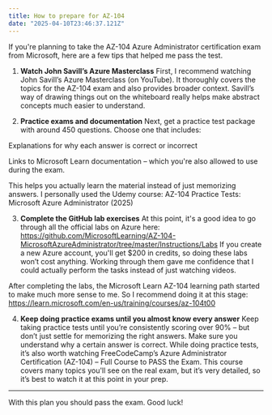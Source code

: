 ```yaml
---
title: How to prepare for AZ-104
date: "2025-04-10T23:46:37.121Z"
---
```



If you're planning to take the AZ-104 Azure Administrator certification exam from Microsoft, here are a few tips that helped me pass the test.

1. **Watch John Savill’s Azure Masterclass**
First, I recommend watching John Savill’s Azure Masterclass (on YouTube). It thoroughly covers the topics for the AZ-104 exam and also provides broader context. Savill’s way of drawing things out on the whiteboard really helps make abstract concepts much easier to understand.

2. **Practice exams and documentation**
Next, get a practice test package with around 450 questions. Choose one that includes:

Explanations for why each answer is correct or incorrect

Links to Microsoft Learn documentation – which you're also allowed to use during the exam.

This helps you actually learn the material instead of just memorizing answers. I personally used the Udemy course:
AZ-104 Practice Tests: Microsoft Azure Administrator (2025)

3. **Complete the GitHub lab exercises**
At this point, it's a good idea to go through all the official labs on Azure here:
https://github.com/MicrosoftLearning/AZ-104-MicrosoftAzureAdministrator/tree/master/Instructions/Labs
If you create a new Azure account, you'll get $200 in credits, so doing these labs won’t cost anything. Working through them gave me confidence that I could actually perform the tasks instead of just watching videos.

After completing the labs, the Microsoft Learn AZ-104 learning path started to make much more sense to me. So I recommend doing it at this stage:
https://learn.microsoft.com/en-us/training/courses/az-104t00

4. **Keep doing practice exams until you almost know every answer**
Keep taking practice tests until you’re consistently scoring over 90% – but don’t just settle for memorizing the right answers. Make sure you understand why a certain answer is correct. While doing practice tests, it’s also worth watching FreeCodeCamp’s
Azure Administrator Certification (AZ-104) – Full Course to PASS the Exam.
This course covers many topics you'll see on the real exam, but it’s very detailed, so it’s best to watch it at this point in your prep.

---

With this plan you should pass the exam. Good luck!



